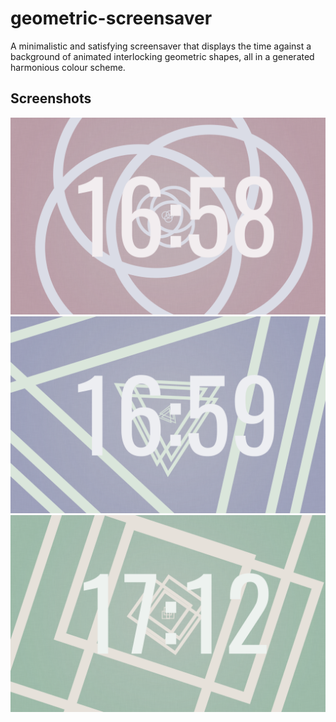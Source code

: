 # geometric-screensaver

A minimalistic and satisfying screensaver that displays the time against a background of animated interlocking geometric shapes, all in a generated harmonious colour scheme.

## Screenshots
![Screenshot 1](/img/screenshot-1.png "Screenshot 1")
![Screenshot 2](/img/screenshot-2.png "Screenshot 2")
![Screenshot 3](/img/screenshot-3.png "Screenshot 3")